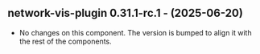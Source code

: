   ## network-vis-plugin 0.31.1-rc.1 - (2025-06-20)
  
  * No changes on this component. The version is bumped to align it
    with the rest of the components.
